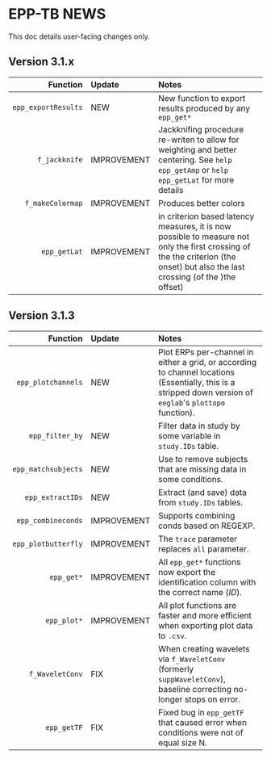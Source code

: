 # EPP-TB NEWS

This doc details user-facing changes only.

## Version 3.1.x

| Function | Update | Notes |
|---------:|:-------|:------|
| `epp_exportResults` | NEW | New function to export results produced by any `epp_get*` |
| `f_jackknife` | IMPROVEMENT | Jackknifing procedure re-writen to allow for weighting and better centering. See `help epp_getAmp` or `help epp_getLat` for more details |
|`f_makeColormap`| IMPROVEMENT | Produces better colors  |
|`epp_getLat` | IMPROVEMENT | in criterion based latency measures, it is now possible to measure not only the first crossing of the the criterion (the onset) but also the last crossing (of the )the offset) |

## Version 3.1.3

| Function | Update | Notes |
|---------:|:-------|:------|
|`epp_plotchannels`| NEW | Plot ERPs per-channel in either a grid, or according to channel locations (Essentially, this is a stripped down version of `eeglab`'s `plottopo` function).|
|`epp_filter_by` | NEW | Filter data in study by some variable in `study.IDs` table.|
|`epp_matchsubjects` | NEW | Use to remove subjects that are missing data in some conditions.|
|`epp_extractIDs` | NEW | Extract (and save) data from `study.IDs` tables. |  
|`epp_combineconds` | IMPROVEMENT | Supports combining conds based on REGEXP.|
|`epp_plotbutterfly` | IMPROVEMENT | The `trace` parameter replaces `all` parameter.|
|`epp_get*` | IMPROVEMENT | All `epp_get*` functions now export the identification column with the correct name (*ID*).|
|`epp_plot*` | IMPROVEMENT | All plot functions are faster and more efficient when exporting plot data to `.csv`.|
|`f_WaveletConv`|FIX| When creating wavelets via `f_WaveletConv` (formerly `suppWaveletConv`), baseline correcting no-longer stops on error.|
|`epp_getTF` | FIX | Fixed bug in `epp_getTF` that caused error when conditions were not of equal size N.|
